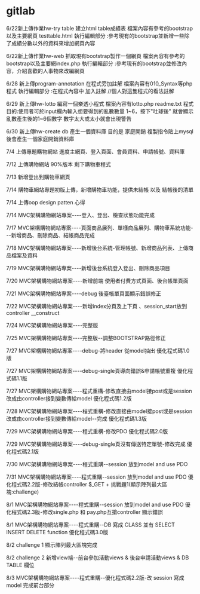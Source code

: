 # gitlab
6/22新上傳作業hw-try table 建立html table成績表 檔案內容有參考的bootstrap 以及主要網頁 testtable.html 執行編輯部分 :參考現有的bootstrap並新增一些除了成績分數以外的資料來增加網頁內容

6/22新上傳作業hw-web 抓取現有bootstrap製作一個網頁 檔案內容有參考的bootstrap以及主要網index.php 執行編輯部分 :參考現有的bootstrap並修改內容，介紹喜歡的人事物來改編網頁

6/28 新上傳program-annotation 在程式旁加註解 檔案內容有010_Syntax等php程式 執行編輯部分 :在程式內容中 加入註解 //個人對這隻程式的看法註解

6/29 新上傳hw-lotto 編寫一個樂透小程式 檔案內容有lotto.php readme.txt 程式目的:使用者可於input欄內輸入想要得到的亂數數量 1~6，按下"吐球後" 就會顯示亂數產生後的1~6個數字 數字太大或太小就會出現警告

6/30 新上傳hw-create db 產生一個資料庫 目的是 家庭開銷 複製指令貼上mysql後會產生一個家庭開銷資料庫

7/4 上傳專題購物網站 進度主網頁、登入頁面、會員資料、申請帳號、資料庫

7/12 上傳購物網站 90%版本 剩下購物車程式

7/13 新增登出到購物車網頁

7/14 購物車網站專題初版上傳，新增購物車功能，提供未結帳 以及 結帳後的清單

7/14 上傳oop design patten 心得

7/14 MVC架構購物網站專案----登入、登出、檢查狀態功能完成

7/17 MVC架構購物網站專案----頁面商品展列、單樣商品展列、購物車系統功能---新增商品、刪除商品、結帳商品完成

7/18 MVC架構購物網站專案----新增後台系統-管理帳號、新增商品列表、上傳商品檔案及資料

7/19 MVC架構購物網站專案----新增後台系統登入登出、刪除商品項目

7/20 MVC架構購物網站專案----新增前端 使用者付費方式頁面、後台帳單頁面

7/21 MVC架構購物網站專案----debug 後臺帳單頁面顯示錯誤修正

7/22 MVC架構購物網站專案----新增index分頁及上下頁 、session_start放到 controller __construct 

7/24 MVC架構購物網站專案----完整版

7/25 MVC架構購物網站專案----完整版--調整BOOTSTRAP路徑修正

7/27 MVC架構購物網站專案----debug-將header 從model抽出 優化程式碼1.0版

7/27 MVC架構購物網站專案----debug-single頁導向錯誤&申請帳號重複 優化程式碼1.1版

7/27 MVC架構購物網站專案----程式重構-修改直接由model接post或是session 改成由controller接到變數傳給model 優化程式碼1.2版

7/28 MVC架構購物網站專案----程式重構-修改直接由model接post或是session 改成由controller接到變數傳給model--完成 優化程式碼1.3版

7/29 MVC架構購物網站專案----程式重構-修改PDO 優化程式碼2.0版

7/29 MVC架構購物網站專案----debug-single頁沒有傳送特定單號-修改完成 優化程式碼2.1版

7/30 MVC架構購物網站專案----程式重購--session 放到model and use PDO

7/31 MVC架構購物網站專案----程式重購--session 放到model and use PDO 優化程式碼2.2版-修改結帳controller $_GET +  挑戰題1(顯示陣列最大區塊:challenge)

8/1 MVC架構購物網站專案----程式重購--session 放到model and use PDO 優化程式碼2.3版-修改single.php 和 pay.php互搶controller 顯示錯誤

8/1 MVC架構購物網站專案----程式重購--DB 寫成 CLASS 並有 SELECT INSERT DELETE function  優化程式碼3.0版

8/2 challenge 1 顯示陣列最大區塊完成

8/2 challenge 2 新增view端--前台參加活動views & 後台申請活動views & DB TABLE 欄位

8/3 MVC架構購物網站專案----程式重購--優化程式碼2.2版-改 session 寫成 model 完成前台部分



